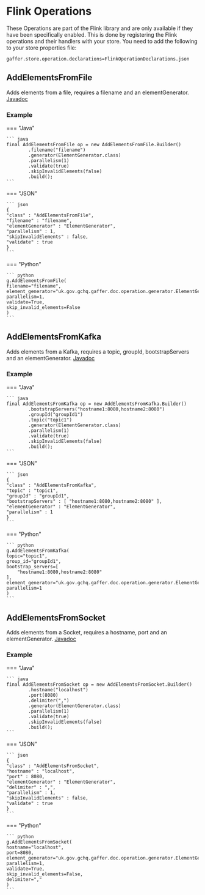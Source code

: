 # Flink Operations

These Operations are part of the Flink library and are only available if they have been specifically enabled.
This is done by registering the Flink operations and their handlers with your store. You need to add the following to your store properties file:
```
gaffer.store.operation.declarations=FlinkOperationDeclarations.json
```

## AddElementsFromFile

Adds elements from a file, requires a filename and an elementGenerator. [Javadoc](http://gchq.github.io/Gaffer/uk/gov/gchq/gaffer/operation/impl/add/AddElementsFromFile.html)

### Example

=== "Java"

    ``` java
    final AddElementsFromFile op = new AddElementsFromFile.Builder()
            .filename("filename")
            .generator(ElementGenerator.class)
            .parallelism(1)
            .validate(true)
            .skipInvalidElements(false)
            .build();
    ```

=== "JSON"
    
    ``` json
    {
    "class" : "AddElementsFromFile",
    "filename" : "filename",
    "elementGenerator" : "ElementGenerator",
    "parallelism" : 1,
    "skipInvalidElements" : false,
    "validate" : true
    }
    ```

=== "Python"
    
    ``` python
    g.AddElementsFromFile( 
    filename="filename", 
    element_generator="uk.gov.gchq.gaffer.doc.operation.generator.ElementGenerator", 
    parallelism=1, 
    validate=True, 
    skip_invalid_elements=False 
    )
    ```

## AddElementsFromKafka

Adds elements from a Kafka, requires a topic, groupId, bootstrapServers and an elementGenerator. [Javadoc](http://gchq.github.io/Gaffer/uk/gov/gchq/gaffer/operation/impl/add/AddElementsFromKafka.html)

### Example

=== "Java"

    ``` java
    final AddElementsFromKafka op = new AddElementsFromKafka.Builder()
            .bootstrapServers("hostname1:8080,hostname2:8080")
            .groupId("groupId1")
            .topic("topic1")
            .generator(ElementGenerator.class)
            .parallelism(1)
            .validate(true)
            .skipInvalidElements(false)
            .build();
    ```

=== "JSON"
    
    ``` json
    {
    "class" : "AddElementsFromKafka",
    "topic" : "topic1",
    "groupId" : "groupId1",
    "bootstrapServers" : [ "hostname1:8080,hostname2:8080" ],
    "elementGenerator" : "ElementGenerator",
    "parallelism" : 1
    }
    ```

=== "Python"
    
    ``` python
    g.AddElementsFromKafka( 
    topic="topic1", 
    group_id="groupId1", 
    bootstrap_servers=[ 
        "hostname1:8080,hostname2:8080" 
    ], 
    element_generator="uk.gov.gchq.gaffer.doc.operation.generator.ElementGenerator", 
    parallelism=1 
    )
    ```

## AddElementsFromSocket

Adds elements from a Socket, requires a hostname, port and an elementGenerator. [Javadoc](http://gchq.github.io/Gaffer/uk/gov/gchq/gaffer/operation/impl/add/AddElementsFromSocket.html)

### Example

=== "Java"

    ``` java
    final AddElementsFromSocket op = new AddElementsFromSocket.Builder()
            .hostname("localhost")
            .port(8080)
            .delimiter(",")
            .generator(ElementGenerator.class)
            .parallelism(1)
            .validate(true)
            .skipInvalidElements(false)
            .build();
    ```

=== "JSON"
    
    ``` json
    {
    "class" : "AddElementsFromSocket",
    "hostname" : "localhost",
    "port" : 8080,
    "elementGenerator" : "ElementGenerator",
    "delimiter" : ",",
    "parallelism" : 1,
    "skipInvalidElements" : false,
    "validate" : true
    }
    ```

=== "Python"
    
    ``` python
    g.AddElementsFromSocket( 
    hostname="localhost", 
    port=8080, 
    element_generator="uk.gov.gchq.gaffer.doc.operation.generator.ElementGenerator", 
    parallelism=1, 
    validate=True, 
    skip_invalid_elements=False, 
    delimiter="," 
    )
    ```